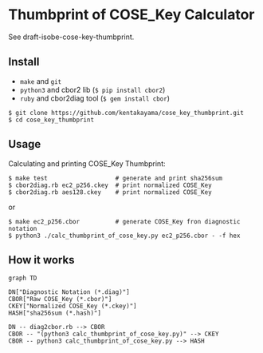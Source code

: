 # Thumbprint of COSE_Key Calculator
See draft-isobe-cose-key-thumbprint.

## Install
- `make` and `git`
- `python3` and cbor2 lib (`$ pip install cbor2`)
- `ruby` and cbor2diag tool (`$ gem install cbor`)

```
$ git clone https://github.com/kentakayama/cose_key_thumbprint.git
$ cd cose_key_thumbprint
```

## Usage
Calculating and printing COSE_Key Thumbprint:
```
$ make test                   # generate and print sha256sum
$ cbor2diag.rb ec2_p256.ckey  # print normalized COSE_Key
$ cbor2diag.rb aes128.ckey    # print normalized COSE_Key
```
or
```
$ make ec2_p256.cbor          # generate COSE_Key fron diagnostic notation
$ python3 ./calc_thumbprint_of_cose_key.py ec2_p256.cbor - -f hex
```

## How it works
```mermaid
graph TD

DN["Diagnostic Notation (*.diag)"]
CBOR["Raw COSE_Key (*.cbor)"]
CKEY["Normalized COSE_Key (*.ckey)"]
HASH["sha256sum (*.hash)"]

DN -- diag2cbor.rb --> CBOR
CBOR -- "(python3 calc_thumbprint_of_cose_key.py)" --> CKEY
CBOR -- python3 calc_thumbprint_of_cose_key.py --> HASH
```
